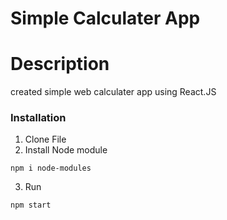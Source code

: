 # Simple Calculater App

# Description
created simple web calculater app using React.JS

### Installation 

1. Clone File
2. Install Node module
```
npm i node-modules
 ```
 3. Run
```
npm start
 ```
